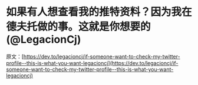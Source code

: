 # 如果有人想查看我的推特资料？因为我在德夫托做的事。这就是你想要的(@LegacionCj)

原文：[https://dev.to/legacioncj/if-someone-want-to-check-my-twitter-profile--this-is-what-you-want-legacioncj](https://dev.to/legacioncj/if-someone-want-to-check-my-twitter-profile--this-is-what-you-want-legacioncj)